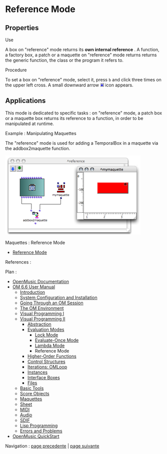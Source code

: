 
# Reference Mode

## Properties

Use

A box on "reference" mode returns its **own internal reference** . A function,
a factory box, a patch or a maquette on "reference" mode returns returns the
generic function, the class or the program it refers to.

Procedure

To set a box on "reference" mode, select it, press `b` and click three times
on the upper left cross. A small downward arrow ![](../res/arrowicon_icon.png)
icon appears.

## Applications

This mode is dedicated to specific tasks : on "reference" mode, a patch box or
a maquette box returns its reference to a function, in order to be manipulated
at runtime.

Example : Manipulating Maquettes

The "reference" mode is used for adding a TemporalBox in a maquette via the
addbox2maquette function.

![](../res/refmode.png)

Maquettes : Reference Mode

  * [Reference Mode](Maquettes%20in%20Patches2)

References :

Plan :

  * [OpenMusic Documentation](OM-Documentation)
  * [OM 6.6 User Manual](OM-User-Manual)
    * [Introduction](00-Sommaire)
    * [System Configuration and Installation](Installation)
    * [Going Through an OM Session](Goingthrough)
    * [The OM Environment](Environment)
    * [Visual Programming I](BasicVisualProgramming)
    * [Visual Programming II](AdvancedVisualProgramming)
      * [Abstraction](Abstraction)
      * [Evaluation Modes](EvalModes)
        * [Lock Mode](LockMode)
        * [Evaluate-Once Mode](EvOnceMode)
        * [Lambda Mode](LambdaMode)
        * Reference Mode
      * [Higher-Order Functions](HighOrder)
      * [Control Structures](Control)
      * [Iterations: OMLoop](OMLoop)
      * [Instances](Instances)
      * [Interface Boxes](InterfaceBoxes)
      * [Files](Files)
    * [Basic Tools](BasicObjects)
    * [Score Objects](ScoreObjects)
    * [Maquettes](Maquettes)
    * [Sheet](Sheet)
    * [MIDI](MIDI)
    * [Audio](Audio)
    * [SDIF](SDIF)
    * [Lisp Programming](Lisp)
    * [Errors and Problems](errors)
  * [OpenMusic QuickStart](QuickStart-Chapters)

Navigation : [page precedente](LambdaMode "page précédente\(Lambda
Mode\)") | [page suivante](HighOrder "page suivante\(Higher-Order
Functions\)")

